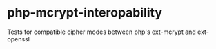 # php-mcrypt-interopability
Tests for compatible cipher modes between php's ext-mcrypt and ext-openssl
